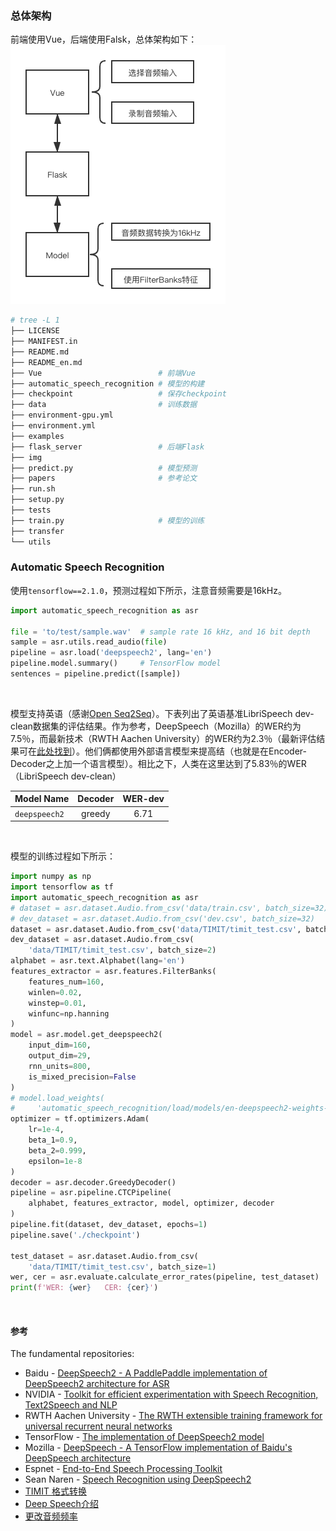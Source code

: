 ### 总体架构

前端使用Vue，后端使用Falsk，总体架构如下：
![流程图](img/流程图小.png)

```bash
# tree -L 1
├── LICENSE
├── MANIFEST.in
├── README.md
├── README_en.md
├── Vue                          # 前端Vue
├── automatic_speech_recognition # 模型的构建
├── checkpoint                   # 保存checkpoint
├── data                         # 训练数据
├── environment-gpu.yml
├── environment.yml
├── examples
├── flask_server                 # 后端Flask
├── img
├── predict.py                   # 模型预测
├── papers                       # 参考论文
├── run.sh
├── setup.py
├── tests
├── train.py                     # 模型的训练
├── transfer
└── utils
```

### Automatic Speech Recognition

使用`tensorflow==2.1.0`，预测过程如下所示，注意音频需要是16kHz。

```python
import automatic_speech_recognition as asr

file = 'to/test/sample.wav'  # sample rate 16 kHz, and 16 bit depth
sample = asr.utils.read_audio(file)
pipeline = asr.load('deepspeech2', lang='en')
pipeline.model.summary()     # TensorFlow model
sentences = pipeline.predict([sample])
```

<br>

模型支持英语（感谢[Open Seq2Seq](https://nvidia.github.io/OpenSeq2Seq/html/speech-recognition.html#speech-recognition)）。下表列出了英语基准LibriSpeech dev-clean数据集的评估结果。作为参考，DeepSpeech（Mozilla）的WER约为7.5％，而最新技术（RWTH Aachen University）的WER约为2.3％（最新评估结果可在[此处找到](https://paperswithcode.com/sota/speech-recognition-on-librispeech-test-clean)）。他们俩都使用外部语言模型来提高结（也就是在Encoder-Decoder之上加一个语言模型）。相比之下，人类在这里达到了5.83％的WER（LibriSpeech dev-clean）

| Model Name    | Decoder | WER-dev |
| :---          |  :---:  |  :---:  |
| `deepspeech2` | greedy  |   6.71  |

<br>

模型的训练过程如下所示：

```python
import numpy as np
import tensorflow as tf
import automatic_speech_recognition as asr
# dataset = asr.dataset.Audio.from_csv('data/train.csv', batch_size=32)
# dev_dataset = asr.dataset.Audio.from_csv('dev.csv', batch_size=32)
dataset = asr.dataset.Audio.from_csv('data/TIMIT/timit_test.csv', batch_size=2)
dev_dataset = asr.dataset.Audio.from_csv(
    'data/TIMIT/timit_test.csv', batch_size=2)
alphabet = asr.text.Alphabet(lang='en')
features_extractor = asr.features.FilterBanks(
    features_num=160,
    winlen=0.02,
    winstep=0.01,
    winfunc=np.hanning
)
model = asr.model.get_deepspeech2(
    input_dim=160,
    output_dim=29,
    rnn_units=800,
    is_mixed_precision=False
)
# model.load_weights(
#     'automatic_speech_recognition/load/models/en-deepspeech2-weights-0.1.h5')
optimizer = tf.optimizers.Adam(
    lr=1e-4,
    beta_1=0.9,
    beta_2=0.999,
    epsilon=1e-8
)
decoder = asr.decoder.GreedyDecoder()
pipeline = asr.pipeline.CTCPipeline(
    alphabet, features_extractor, model, optimizer, decoder
)
pipeline.fit(dataset, dev_dataset, epochs=1)
pipeline.save('./checkpoint')

test_dataset = asr.dataset.Audio.from_csv(
    'data/TIMIT/timit_test.csv', batch_size=1)
wer, cer = asr.evaluate.calculate_error_rates(pipeline, test_dataset)
print(f'WER: {wer}   CER: {cer}')

```

<br>

#### 参考

The fundamental repositories:
- Baidu - [DeepSpeech2 - A PaddlePaddle implementation of DeepSpeech2 architecture for ASR](https://github.com/PaddlePaddle/DeepSpeech)
- NVIDIA - [Toolkit for efficient experimentation with Speech Recognition, Text2Speech and NLP](https://nvidia.github.io/OpenSeq2Seq)
- RWTH Aachen University - [The RWTH extensible training framework for universal recurrent neural networks](https://github.com/rwth-i6/returnn)
- TensorFlow - [The implementation of DeepSpeech2 model](https://github.com/tensorflow/models/tree/master/research/deep_speech)
- Mozilla - [DeepSpeech - A TensorFlow implementation of Baidu's DeepSpeech architecture](https://github.com/mozilla/DeepSpeech) 
- Espnet - [End-to-End Speech Processing Toolkit](https://github.com/espnet/espnet)
- Sean Naren - [Speech Recognition using DeepSpeech2](https://github.com/SeanNaren/deepspeech.pytorch)
- [TIMIT 格式转换](https://github.com/mozilla/DeepSpeech/blob/master/bin/import_timit.py)
- [Deep Speech介绍](https://www.youtube.com/watch?v=P9GLDezYVX4)
- [更改音频频率](https://github.com/mozilla/DeepSpeech/pull/1203)
